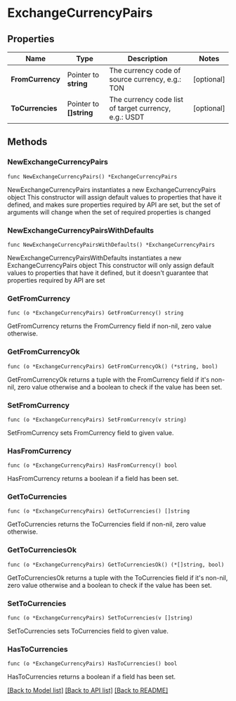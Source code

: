 # ExchangeCurrencyPairs

## Properties

Name | Type | Description | Notes
------------ | ------------- | ------------- | -------------
**FromCurrency** | Pointer to **string** | The currency code of source currency, e.g.: TON | [optional] 
**ToCurrencies** | Pointer to **[]string** | The currency code list of target currency, e.g.: USDT | [optional] 

## Methods

### NewExchangeCurrencyPairs

`func NewExchangeCurrencyPairs() *ExchangeCurrencyPairs`

NewExchangeCurrencyPairs instantiates a new ExchangeCurrencyPairs object
This constructor will assign default values to properties that have it defined,
and makes sure properties required by API are set, but the set of arguments
will change when the set of required properties is changed

### NewExchangeCurrencyPairsWithDefaults

`func NewExchangeCurrencyPairsWithDefaults() *ExchangeCurrencyPairs`

NewExchangeCurrencyPairsWithDefaults instantiates a new ExchangeCurrencyPairs object
This constructor will only assign default values to properties that have it defined,
but it doesn't guarantee that properties required by API are set

### GetFromCurrency

`func (o *ExchangeCurrencyPairs) GetFromCurrency() string`

GetFromCurrency returns the FromCurrency field if non-nil, zero value otherwise.

### GetFromCurrencyOk

`func (o *ExchangeCurrencyPairs) GetFromCurrencyOk() (*string, bool)`

GetFromCurrencyOk returns a tuple with the FromCurrency field if it's non-nil, zero value otherwise
and a boolean to check if the value has been set.

### SetFromCurrency

`func (o *ExchangeCurrencyPairs) SetFromCurrency(v string)`

SetFromCurrency sets FromCurrency field to given value.

### HasFromCurrency

`func (o *ExchangeCurrencyPairs) HasFromCurrency() bool`

HasFromCurrency returns a boolean if a field has been set.

### GetToCurrencies

`func (o *ExchangeCurrencyPairs) GetToCurrencies() []string`

GetToCurrencies returns the ToCurrencies field if non-nil, zero value otherwise.

### GetToCurrenciesOk

`func (o *ExchangeCurrencyPairs) GetToCurrenciesOk() (*[]string, bool)`

GetToCurrenciesOk returns a tuple with the ToCurrencies field if it's non-nil, zero value otherwise
and a boolean to check if the value has been set.

### SetToCurrencies

`func (o *ExchangeCurrencyPairs) SetToCurrencies(v []string)`

SetToCurrencies sets ToCurrencies field to given value.

### HasToCurrencies

`func (o *ExchangeCurrencyPairs) HasToCurrencies() bool`

HasToCurrencies returns a boolean if a field has been set.


[[Back to Model list]](../README.md#documentation-for-models) [[Back to API list]](../README.md#documentation-for-api-endpoints) [[Back to README]](../README.md)


